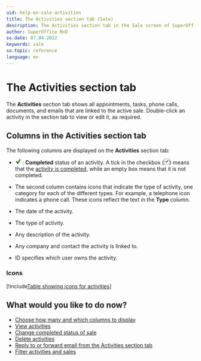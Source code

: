 ```yaml
---
uid: help-en-sale-activities
title: The Activities section tab (Sale)
description: The Activities section tab in the Sale screen of SuperOffice CRM.
author: SuperOffice RnD
so.date: 07.04.2022
keywords: sale
so.topic: reference
language: en
---
```


# The Activities section tab

The **Activities** section tab shows all appointments, tasks, phone calls, documents, and emails that are linked to the active sale. Double-click an activity in the section tab to view or edit it, as required.

## Columns in the Activities section tab

The following columns are displayed on the **Activities** section tab:

* ![icon][img2] : **Completed** status of an activity. A tick in the checkbox (![icon][img1]) means that the [activity is completed][1], while an empty box means that it is not completed.

* The second column contains icons that indicate the type of activity, one category for each of the different types. For example, a telephone icon indicates a phone call. These icons reflect the text in the **Type** column.

* The date of the activity.
* The type of activity.
* Any description of the activity.
* Any company and contact the activity is linked to.
* ID specifies which user owns the activity.

### Icons

[!include[Table showing icons for activities](../../../learn/includes/table-activity-icons.md)]

## What would you like to do now?

* [Choose how many and which columns to display][2]
* [View activities][3]
* [Change completed status of sale][1]
* [Delete activities][4]
* [Reply to or forward email from the Activities section tab][5]
* [Filter activities and sales][7]

<!-- Referenced links -->
[1]: ../../../diary/learn/change-completed-status.md
[2]: ../../../learn/section-tabs/configure-columns.md
[7]: ../../../learn/section-tabs/filter.md
[3]: ../../../learn/activity/view-activities.md
[4]: ../../../learn/activity/delete-activities-contact.md
[5]: ../../../learn/activity/send-email.md

<!-- Referenced images -->
[img1]: ../../../../media/icons/check.png
[img2]: ../../../../media/icons/sale-sold-details.png
